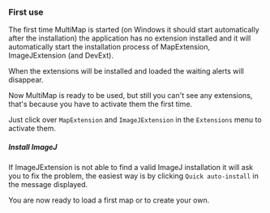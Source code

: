 ### First use

The first time MultiMap is started (on Windows it should start automatically after the installation) the application has no extension installed and it will automatically start the installation process of MapExtension, ImageJExtension (and DevExt).

When the extensions will be installed and loaded the waiting alerts will disappear.

Now MultiMap is ready to be used, but still you can't see any extensions, that's because you have to activate them the first time.

Just click over `MapExtension` and `ImageJExtension` in the `Extensions` menu to activate them.

##### Install ImageJ
If ImageJExtension is not able to find a valid ImageJ installation it will ask you to fix the problem, the easiest way is by clicking `Quick auto-install` in the message displayed.

You are now ready to load a first map or to create your own.
